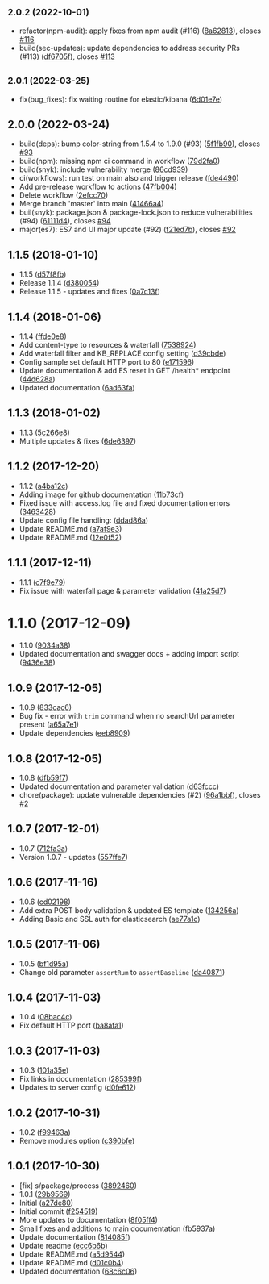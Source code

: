 ## <small>2.0.2 (2022-10-01)</small>

* refactor(npm-audit): apply fixes from npm audit (#116) ([8a62813](https://github.com/godaddy/timings/commit/8a62813)), closes [#116](https://github.com/godaddy/timings/issues/116)
* build(sec-updates): update dependencies to address security PRs (#113) ([df6705f](https://github.com/godaddy/timings/commit/df6705f)), closes [#113](https://github.com/godaddy/timings/issues/113)

## <small>2.0.1 (2022-03-25)</small>

* fix(bug_fixes): fix waiting routine for elastic/kibana ([6d01e7e](https://github.com/godaddy/timings/commit/6d01e7e))

## 2.0.0 (2022-03-24)

* build(deps): bump color-string from 1.5.4 to 1.9.0 (#93) ([5f1fb90](https://github.com/godaddy/timings/commit/5f1fb90)), closes [#93](https://github.com/godaddy/timings/issues/93)
* build(npm): missing npm ci command in workflow ([79d2fa0](https://github.com/godaddy/timings/commit/79d2fa0))
* build(snyk): include vulnerability merge ([86cd939](https://github.com/godaddy/timings/commit/86cd939))
* ci(workflows): run test on main also and trigger release ([fde4490](https://github.com/godaddy/timings/commit/fde4490))
* Add pre-release workflow to actions ([47fb004](https://github.com/godaddy/timings/commit/47fb004))
* Delete workflow ([2efcc70](https://github.com/godaddy/timings/commit/2efcc70))
* Merge branch 'master' into main ([41466a4](https://github.com/godaddy/timings/commit/41466a4))
* buil(snyk): package.json & package-lock.json to reduce vulnerabilities (#94) ([61111d4](https://github.com/godaddy/timings/commit/61111d4)), closes [#94](https://github.com/godaddy/timings/issues/94)
* major(es7): ES7 and UI major update (#92) ([f21ed7b](https://github.com/godaddy/timings/commit/f21ed7b)), closes [#92](https://github.com/godaddy/timings/issues/92)

<a name="1.1.5"></a>
## 1.1.5 (2018-01-10)

* 1.1.5 ([d57f8fb](https://github.com/godaddy/timings/commit/d57f8fb))
* Release 1.1.4 ([d380054](https://github.com/godaddy/timings/commit/d380054))
* Release 1.1.5 - updates and fixes ([0a7c13f](https://github.com/godaddy/timings/commit/0a7c13f))



<a name="1.1.4"></a>
## 1.1.4 (2018-01-06)

* 1.1.4 ([ffde0e8](https://github.com/godaddy/timings/commit/ffde0e8))
* Add content-type to resources & waterfall ([7538924](https://github.com/godaddy/timings/commit/7538924))
* Add waterfall filter and KB_REPLACE config setting ([d39cbde](https://github.com/godaddy/timings/commit/d39cbde))
* Config sample set default HTTP port to 80 ([e171596](https://github.com/godaddy/timings/commit/e171596))
* Update documentation & add ES reset in GET /health* endpoint ([44d628a](https://github.com/godaddy/timings/commit/44d628a))
* Updated documentation ([6ad63fa](https://github.com/godaddy/timings/commit/6ad63fa))



<a name="1.1.3"></a>
## 1.1.3 (2018-01-02)

* 1.1.3 ([5c266e8](https://github.com/godaddy/timings/commit/5c266e8))
* Multiple updates & fixes ([6de6397](https://github.com/godaddy/timings/commit/6de6397))



<a name="1.1.2"></a>
## 1.1.2 (2017-12-20)

* 1.1.2 ([a4ba12c](https://github.com/godaddy/timings/commit/a4ba12c))
* Adding image for github documentation ([11b73cf](https://github.com/godaddy/timings/commit/11b73cf))
* Fixed issue with access.log file and fixed documentation errors ([3463428](https://github.com/godaddy/timings/commit/3463428))
* Update config file handling: ([ddad86a](https://github.com/godaddy/timings/commit/ddad86a))
* Update README.md ([a7af9e3](https://github.com/godaddy/timings/commit/a7af9e3))
* Update README.md ([12e0f52](https://github.com/godaddy/timings/commit/12e0f52))



<a name="1.1.1"></a>
## 1.1.1 (2017-12-11)

* 1.1.1 ([c7f9e79](https://github.com/godaddy/timings/commit/c7f9e79))
* Fix issue with waterfall page & parameter validation ([41a25d7](https://github.com/godaddy/timings/commit/41a25d7))



<a name="1.1.0"></a>
# 1.1.0 (2017-12-09)

* 1.1.0 ([9034a38](https://github.com/godaddy/timings/commit/9034a38))
* Updated documentation and swagger docs + adding import script ([9436e38](https://github.com/godaddy/timings/commit/9436e38))



<a name="1.0.9"></a>
## 1.0.9 (2017-12-05)

* 1.0.9 ([833cac6](https://github.com/godaddy/timings/commit/833cac6))
* Bug fix - error with `trim` command when no searchUrl parameter present ([a65a7e1](https://github.com/godaddy/timings/commit/a65a7e1))
* Update dependencies ([eeb8909](https://github.com/godaddy/timings/commit/eeb8909))



<a name="1.0.8"></a>
## 1.0.8 (2017-12-05)

* 1.0.8 ([dfb59f7](https://github.com/godaddy/timings/commit/dfb59f7))
* Updated documentation and parameter validation ([d63fccc](https://github.com/godaddy/timings/commit/d63fccc))
* chore(package): update vulnerable dependencies (#2) ([96a1bbf](https://github.com/godaddy/timings/commit/96a1bbf)), closes [#2](https://github.com/godaddy/timings/issues/2)



<a name="1.0.7"></a>
## 1.0.7 (2017-12-01)

* 1.0.7 ([712fa3a](https://github.com/godaddy/timings/commit/712fa3a))
* Version 1.0.7 - updates ([557ffe7](https://github.com/godaddy/timings/commit/557ffe7))



<a name="1.0.6"></a>
## 1.0.6 (2017-11-16)

* 1.0.6 ([cd02198](https://github.com/godaddy/timings/commit/cd02198))
* Add extra POST body validation & updated ES template ([134256a](https://github.com/godaddy/timings/commit/134256a))
* Adding Basic and SSL auth for elasticsearch ([ae77a1c](https://github.com/godaddy/timings/commit/ae77a1c))



<a name="1.0.5"></a>
## 1.0.5 (2017-11-06)

* 1.0.5 ([bf1d95a](https://github.com/godaddy/timings/commit/bf1d95a))
* Change old parameter `assertRum` to `assertBaseline` ([da40871](https://github.com/godaddy/timings/commit/da40871))



<a name="1.0.4"></a>
## 1.0.4 (2017-11-03)

* 1.0.4 ([08bac4c](https://github.com/godaddy/timings/commit/08bac4c))
* Fix default HTTP port ([ba8afa1](https://github.com/godaddy/timings/commit/ba8afa1))



<a name="1.0.3"></a>
## 1.0.3 (2017-11-03)

* 1.0.3 ([101a35e](https://github.com/godaddy/timings/commit/101a35e))
* Fix links in documentation ([285399f](https://github.com/godaddy/timings/commit/285399f))
* Updates to server config ([d0fe612](https://github.com/godaddy/timings/commit/d0fe612))



<a name="1.0.2"></a>
## 1.0.2 (2017-10-31)

* 1.0.2 ([f99463a](https://github.com/godaddy/timings/commit/f99463a))
* Remove modules option ([c390bfe](https://github.com/godaddy/timings/commit/c390bfe))



<a name="1.0.1"></a>
## 1.0.1 (2017-10-30)

* [fix] s/package/process ([3892460](https://github.com/godaddy/timings/commit/3892460))
* 1.0.1 ([29b9569](https://github.com/godaddy/timings/commit/29b9569))
* Initial ([a27de80](https://github.com/godaddy/timings/commit/a27de80))
* Initial commit ([f254519](https://github.com/godaddy/timings/commit/f254519))
* More updates to documentation ([8f05ff4](https://github.com/godaddy/timings/commit/8f05ff4))
* Small fixes and additions to main documentation ([fb5937a](https://github.com/godaddy/timings/commit/fb5937a))
* Update documentation ([814085f](https://github.com/godaddy/timings/commit/814085f))
* Update readme ([ecc6b6b](https://github.com/godaddy/timings/commit/ecc6b6b))
* Update README.md ([a5d9544](https://github.com/godaddy/timings/commit/a5d9544))
* Update README.md ([d01c0b4](https://github.com/godaddy/timings/commit/d01c0b4))
* Updated documentation ([68c6c06](https://github.com/godaddy/timings/commit/68c6c06))
